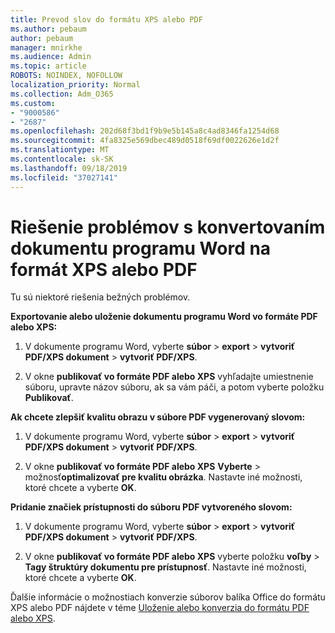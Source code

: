```yaml
---
title: Prevod slov do formátu XPS alebo PDF
ms.author: pebaum
author: pebaum
manager: mnirkhe
ms.audience: Admin
ms.topic: article
ROBOTS: NOINDEX, NOFOLLOW
localization_priority: Normal
ms.collection: Adm_O365
ms.custom:
- "9000586"
- "2687"
ms.openlocfilehash: 202d68f3bd1f9b9e5b145a8c4ad8346fa1254d68
ms.sourcegitcommit: 4fa8325e569dbec489d0518f69df0022626e1d2f
ms.translationtype: MT
ms.contentlocale: sk-SK
ms.lasthandoff: 09/18/2019
ms.locfileid: "37027141"
---
```

# <a name="resolve-issues-converting-a-word-document-to-xps-or-pdf"></a>Riešenie problémov s konvertovaním dokumentu programu Word na formát XPS alebo PDF

Tu sú niektoré riešenia bežných problémov. 

**Exportovanie alebo uloženie dokumentu programu Word vo formáte PDF alebo XPS:**

1. V dokumente programu Word, vyberte **súbor** > **export** > **vytvoriť PDF/XPS dokument** > **vytvoriť PDF/XPS**.

2. V okne **publikovať vo formáte PDF alebo XPS** vyhľadajte umiestnenie súboru, upravte názov súboru, ak sa vám páči, a potom vyberte položku **Publikovať**.

**Ak chcete zlepšiť kvalitu obrazu v súbore PDF vygenerovaný slovom:**

1. V dokumente programu Word, vyberte **súbor** > **export** > **vytvoriť PDF/XPS dokument** > **vytvoriť PDF/XPS**.

2. V okne **publikovať vo formáte PDF alebo XPS** **Vyberte** > možnosť**optimalizovať pre kvalitu obrázka**. Nastavte iné možnosti, ktoré chcete a vyberte **OK**. 

**Pridanie značiek prístupnosti do súboru PDF vytvoreného slovom:**
 
1. V dokumente programu Word, vyberte **súbor** > **export** > **vytvoriť PDF/XPS dokument** > **vytvoriť PDF/XPS**.

2. V okne **publikovať vo formáte PDF alebo XPS** vyberte položku **voľby** > **Tagy štruktúry dokumentu pre prístupnosť**. Nastavte iné možnosti, ktoré chcete a vyberte **OK**.

Ďalšie informácie o možnostiach konverzie súborov balíka Office do formátu XPS alebo PDF nájdete v téme [Uloženie alebo konverzia do formátu PDF alebo XPS](https://support.office.com/article/d85416c5-7d77-4fd6-a216-6f4bf7c7c110).